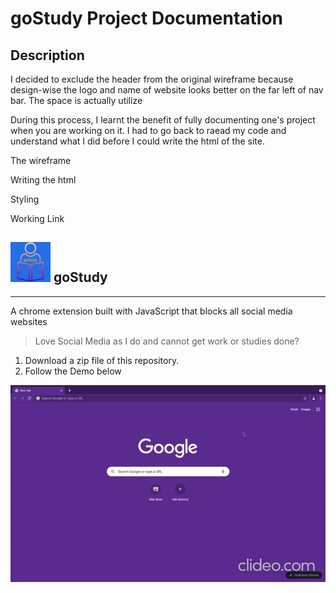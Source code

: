 # goStudy Project Documentation 
## Description

I decided to exclude the header from the original wireframe because design-wise the logo and name of website looks better on the far left of nav bar. The space is actually utilize

During this process, I learnt the benefit of fully documenting one's project when you are working on it. I had to go back to raead my code and understand what I did before I could write the html of the site. 

The wireframe


Writing the html



Styling



Working Link
## ![Logo](https://github.com/eric-asare/goStudy/blob/main/icons/goStudy-64x64.png "goStudy Logo") goStudy ##
---
A chrome extension built with JavaScript that blocks all social media websites 

> Love Social Media as I do and cannot get work or studies done? 

 1. Download a zip file of this repository. 
 2. Follow the Demo below

![Live Demo](https://github.com/eric-asare/goStudy/blob/main/Demo/goStudy-demo.gif)